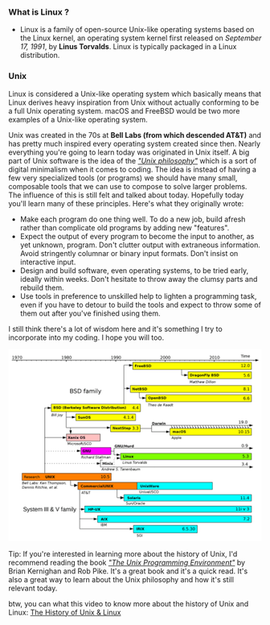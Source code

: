 ### What is Linux ?
- Linux is a family of open-source Unix-like operating systems based on the Linux kernel, an operating system kernel first released on *September 17, 1991*, by **Linus Torvalds**. Linux is typically packaged in a Linux distribution.


### Unix
Linux is considered a Unix-like operating system which basically means that Linux derives heavy inspiration from Unix without actually conforming to be a full Unix operating system. macOS and FreeBSD would be two more examples of a Unix-like operating system.



Unix was created in the 70s at **Bell Labs (from which descended AT&T)** and has pretty much inspired every operating system created since then. Nearly everything you're going to learn today was originated in Unix itself. A big part of Unix software is the idea of the [*"Unix philosophy"*](https://en.wikipedia.org/wiki/Unix_philosophy) which is a sort of digital minimalism when it comes to coding. The idea is instead of having a few very specialized tools (or programs) we should have many small, composable tools that we can use to compose to solve larger problems. The influence of this is still felt and talked about today. Hopefully today you'll learn many of these principles. Here's what they originally wrote:

- Make each program do one thing well. To do a new job, build afresh rather than complicate old programs by adding new "features".
- Expect the output of every program to become the input to another, as yet unknown, program. Don't clutter output with extraneous information. Avoid stringently columnar or binary input formats. Don't insist on interactive input.
- Design and build software, even operating systems, to be tried early, ideally within weeks. Don't hesitate to throw away the clumsy parts and rebuild them.
- Use tools in preference to unskilled help to lighten a programming task, even if you have to detour to build the tools and expect to throw some of them out after you've finished using them.


I still think there's a lot of wisdom here and it's something I try to incorporate into my coding. I hope you will too.

![Linux TimeLine](../assets/linux_timeline.png)


Tip: If you're interested in learning more about the history of Unix, I'd recommend reading the book [*"The Unix Programming Environment"*](https://en.wikipedia.org/wiki/The_Unix_Programming_Environment) by Brian Kernighan and Rob Pike. It's a great book and it's a quick read. It's also a great way to learn about the Unix philosophy and how it's still relevant today.

btw, you can what this video to know more about the history of Unix and Linux: [The History of Unix & Linux](https://www.youtube.com/watch?v=tc4ROCJYbm0)

